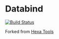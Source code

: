 # Databind

[![Build Status](https://travis-ci.org/BenDol/Databinder.svg?branch=master)](https://travis-ci.org/BenDol/Databinder)

Forked from [Hexa Tools](https://github.com/ltearno/hexa.tools)